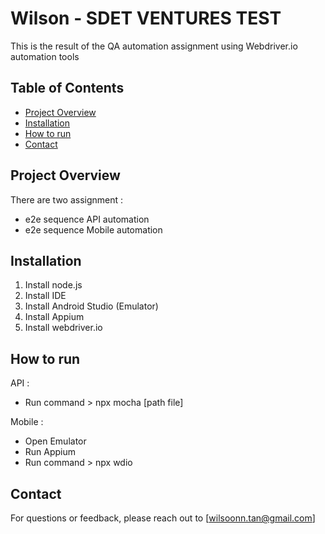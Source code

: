 # Wilson - SDET VENTURES TEST

This is the result of the QA automation assignment using Webdriver.io automation tools

## Table of Contents

- [Project Overview](#project-overview)
- [Installation](#installation)
- [How to run](#how-to-run)
- [Contact](#contact)

## Project Overview

There are two assignment :
- e2e sequence API automation
- e2e sequence Mobile automation

## Installation

1. Install node.js
2. Install IDE
3. Install Android Studio (Emulator)
4. Install Appium
5. Install webdriver.io

## How to run

API :
- Run command > npx mocha [path file]

Mobile :
- Open Emulator
- Run Appium
- Run command > npx wdio

## Contact

For questions or feedback, please reach out to [wilsoonn.tan@gmail.com]